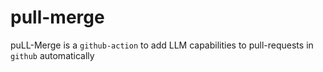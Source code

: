 # pull-merge

puLL-Merge is a `github-action` to add LLM capabilities to pull-requests in `github` automatically
